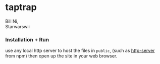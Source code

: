 # taptrap

Bill Ni,<br/>
Starwarswii

### Installation + Run

use any local http server to host the files in `public`, (such as [http-server](npmjs.com/package/http-server) from npm) then open up the site in your web browser.
